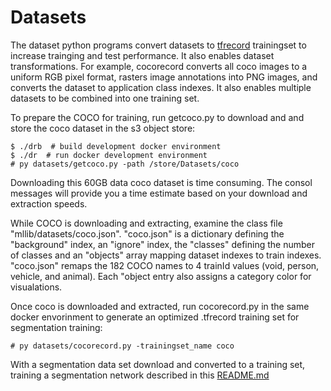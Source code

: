 # Datasets
The dataset python programs convert datasets to [tfrecord](https://www.tensorflow.org/tutorials/load_data/tfrecord) trainingset to increase trainging and test performance.  It also enables dataset transformations.  For example, cocorecord converts all coco images to a uniform RGB pixel format, rasters image annotations into PNG images, and converts the dataset to application class indexes.  It also enables multiple datasets to be combined into one training set.

To prepare the COCO for training, run getcoco.py to download and and store the coco dataset in the s3 object store: 
```consol
$ ./drb  # build development docker environment
$ ./dr  # run docker development environment 
# py datasets/getcoco.py -path /store/Datasets/coco
```
Downloading this 60GB data coco dataset is time consuming.  The consol messages will provide you a time estimate based on your download and extraction speeds.

While COCO is downloading and extracting, examine the class file "mllib/datasets/coco.json".  "coco.json" is a dictionary defining the "background"  index, an "ignore" index, the "classes" defining the number of classes and an "objects" array mapping dataset indexes to train indexes.  "coco.json" remaps the 182 COCO names to 4 trainId values (void, person, vehicle, and animal).  Each "object entry also assigns a category color for visualations.  

Once coco is downloaded and extracted, run cocorecord.py in the same docker envorinment to generate an optimized .tfrecord training set for segmentation training: 
```consol
# py datasets/cocorecord.py -trainingset_name coco
```

With a segmentation data set download and converted to a training set, training a segmentation network described in this [README.md](../segment/README.md)

